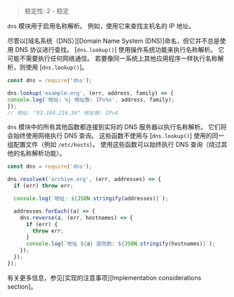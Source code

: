 
<!--introduced_in=v0.10.0-->

> 稳定性: 2 - 稳定

<!-- source_link=lib/dns.js -->

`dns` 模块用于启用名称解析。 
例如，使用它来查找主机名的 IP 地址。

尽管以[域名系统（DNS）][Domain Name System (DNS)]命名，但它并不总是使用 DNS 协议进行查找。 
[`dns.lookup()`] 使用操作系统功能来执行名称解析。 
它可能不需要执行任何网络通信。 
若要像同一系统上其他应用程序一样执行名称解析，则使用 [`dns.lookup()`]。

```js
const dns = require('dns');

dns.lookup('example.org', (err, address, family) => {
console.log('地址: %j 地址族: IPv%s', address, family);
});
// 地址: "93.184.216.34" 地址族: IPv4
```

`dns` 模块中的所有其他函数都连接到实际的 DNS 服务器以执行名称解析。 
它们将会始终使用网络执行 DNS 查询。 
这些函数不使用与 [`dns.lookup()`] 使用的同一组配置文件（例如 `/etc/hosts`）。
使用这些函数可以始终执行 DNS 查询（绕过其他的名称解析功能）。

```js
const dns = require('dns');

dns.resolve4('archive.org', (err, addresses) => {
  if (err) throw err;

  console.log(`地址: ${JSON.stringify(addresses)}`);

  addresses.forEach((a) => {
    dns.reverse(a, (err, hostnames) => {
      if (err) {
        throw err;
      }
      console.log(`地址 ${a} 逆向到: ${JSON.stringify(hostnames)}`);
    });
  });
});
```

有关更多信息，参见[实现的注意事项][Implementation considerations section]。


